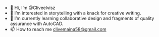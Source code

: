 - 👋 Hi, I’m @Cliveelvisz
- 👀 I’m interested in storytelling with a knack for creative writing.
- 🌱 I’m currently learning collaborative design and fragments of quality assurance with AutoCAD.
- 📫 How to reach me clivemaina58@gmail.com 

<!---
Cliveelvisz/Cliveelvisz is a ✨ special ✨ repository because its `README.md` (this file) appears on your GitHub profile.
You can click the Preview link to take a look at your changes.
--->

